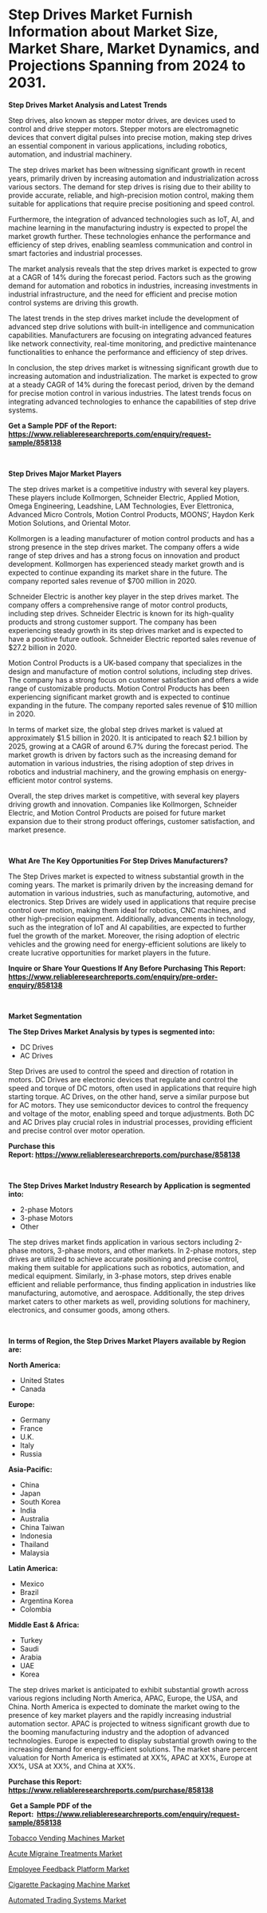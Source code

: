 <p><h1>Step Drives Market Furnish Information about Market Size, Market Share, Market Dynamics, and Projections Spanning from 2024 to 2031.</h1></p><p><strong>Step Drives Market Analysis and Latest Trends</strong></p>
<p><p>Step drives, also known as stepper motor drives, are devices used to control and drive stepper motors. Stepper motors are electromagnetic devices that convert digital pulses into precise motion, making step drives an essential component in various applications, including robotics, automation, and industrial machinery.</p><p>The step drives market has been witnessing significant growth in recent years, primarily driven by increasing automation and industrialization across various sectors. The demand for step drives is rising due to their ability to provide accurate, reliable, and high-precision motion control, making them suitable for applications that require precise positioning and speed control.</p><p>Furthermore, the integration of advanced technologies such as IoT, AI, and machine learning in the manufacturing industry is expected to propel the market growth further. These technologies enhance the performance and efficiency of step drives, enabling seamless communication and control in smart factories and industrial processes.</p><p>The market analysis reveals that the step drives market is expected to grow at a CAGR of 14% during the forecast period. Factors such as the growing demand for automation and robotics in industries, increasing investments in industrial infrastructure, and the need for efficient and precise motion control systems are driving this growth.</p><p>The latest trends in the step drives market include the development of advanced step drive solutions with built-in intelligence and communication capabilities. Manufacturers are focusing on integrating advanced features like network connectivity, real-time monitoring, and predictive maintenance functionalities to enhance the performance and efficiency of step drives.</p><p>In conclusion, the step drives market is witnessing significant growth due to increasing automation and industrialization. The market is expected to grow at a steady CAGR of 14% during the forecast period, driven by the demand for precise motion control in various industries. The latest trends focus on integrating advanced technologies to enhance the capabilities of step drive systems.</p></p>
<p><strong>Get a Sample PDF of the Report:&nbsp; <a href="https://www.reliableresearchreports.com/enquiry/request-sample/858138">https://www.reliableresearchreports.com/enquiry/request-sample/858138</a></strong></p>
<p>&nbsp;</p>
<p><strong>Step Drives Major Market Players</strong></p>
<p><p>The step drives market is a competitive industry with several key players. These players include Kollmorgen, Schneider Electric, Applied Motion, Omega Engineering, Leadshine, LAM Technologies, Ever Elettronica, Advanced Micro Controls, Motion Control Products, MOONS’, Haydon Kerk Motion Solutions, and Oriental Motor. </p><p>Kollmorgen is a leading manufacturer of motion control products and has a strong presence in the step drives market. The company offers a wide range of step drives and has a strong focus on innovation and product development. Kollmorgen has experienced steady market growth and is expected to continue expanding its market share in the future. The company reported sales revenue of $700 million in 2020.</p><p>Schneider Electric is another key player in the step drives market. The company offers a comprehensive range of motor control products, including step drives. Schneider Electric is known for its high-quality products and strong customer support. The company has been experiencing steady growth in its step drives market and is expected to have a positive future outlook. Schneider Electric reported sales revenue of $27.2 billion in 2020.</p><p>Motion Control Products is a UK-based company that specializes in the design and manufacture of motion control solutions, including step drives. The company has a strong focus on customer satisfaction and offers a wide range of customizable products. Motion Control Products has been experiencing significant market growth and is expected to continue expanding in the future. The company reported sales revenue of $10 million in 2020.</p><p>In terms of market size, the global step drives market is valued at approximately $1.5 billion in 2020. It is anticipated to reach $2.1 billion by 2025, growing at a CAGR of around 6.7% during the forecast period. The market growth is driven by factors such as the increasing demand for automation in various industries, the rising adoption of step drives in robotics and industrial machinery, and the growing emphasis on energy-efficient motor control systems.</p><p>Overall, the step drives market is competitive, with several key players driving growth and innovation. Companies like Kollmorgen, Schneider Electric, and Motion Control Products are poised for future market expansion due to their strong product offerings, customer satisfaction, and market presence.</p></p>
<p>&nbsp;</p>
<p><strong>What Are The Key Opportunities For Step Drives Manufacturers?</strong></p>
<p><p>The Step Drives market is expected to witness substantial growth in the coming years. The market is primarily driven by the increasing demand for automation in various industries, such as manufacturing, automotive, and electronics. Step Drives are widely used in applications that require precise control over motion, making them ideal for robotics, CNC machines, and other high-precision equipment. Additionally, advancements in technology, such as the integration of IoT and AI capabilities, are expected to further fuel the growth of the market. Moreover, the rising adoption of electric vehicles and the growing need for energy-efficient solutions are likely to create lucrative opportunities for market players in the future.</p></p>
<p><strong>Inquire or Share Your Questions If Any Before Purchasing This Report: <a href="https://www.reliableresearchreports.com/enquiry/pre-order-enquiry/858138">https://www.reliableresearchreports.com/enquiry/pre-order-enquiry/858138</a></strong></p>
<p>&nbsp;</p>
<p><strong>Market Segmentation</strong></p>
<p><strong>The Step Drives Market Analysis by types is segmented into:</strong></p>
<p><ul><li>DC Drives</li><li>AC Drives</li></ul></p>
<p><p>Step Drives are used to control the speed and direction of rotation in motors. DC Drives are electronic devices that regulate and control the speed and torque of DC motors, often used in applications that require high starting torque. AC Drives, on the other hand, serve a similar purpose but for AC motors. They use semiconductor devices to control the frequency and voltage of the motor, enabling speed and torque adjustments. Both DC and AC Drives play crucial roles in industrial processes, providing efficient and precise control over motor operation.</p></p>
<p><strong>Purchase this Report:&nbsp;<a href="https://www.reliableresearchreports.com/purchase/858138">https://www.reliableresearchreports.com/purchase/858138</a></strong></p>
<p>&nbsp;</p>
<p><strong>The Step Drives Market Industry Research by Application is segmented into:</strong></p>
<p><ul><li>2-phase Motors</li><li>3-phase Motors</li><li>Other</li></ul></p>
<p><p>The step drives market finds application in various sectors including 2-phase motors, 3-phase motors, and other markets. In 2-phase motors, step drives are utilized to achieve accurate positioning and precise control, making them suitable for applications such as robotics, automation, and medical equipment. Similarly, in 3-phase motors, step drives enable efficient and reliable performance, thus finding application in industries like manufacturing, automotive, and aerospace. Additionally, the step drives market caters to other markets as well, providing solutions for machinery, electronics, and consumer goods, among others.</p></p>
<p>&nbsp;</p>
<p><strong>In terms of Region, the Step Drives Market Players available by Region are:</strong></p>
<p>
    <p> <strong> North America: </strong>
        <ul>
            <li>United States</li>
            <li>Canada</li>
        </ul>
        </p> 
    <p> <strong> Europe: </strong>
        <ul>
            <li>Germany</li>
            <li>France</li>
            <li>U.K.</li>
            <li>Italy</li>
            <li>Russia</li>
        </ul>
        </p> 
    <p> <strong> Asia-Pacific: </strong>
        <ul>
            <li>China</li>
            <li>Japan</li>
            <li>South Korea</li>
            <li>India</li>
            <li>Australia</li>
            <li>China Taiwan</li>
            <li>Indonesia</li>
            <li>Thailand</li>
            <li>Malaysia</li>
        </ul>
        </p> 
    <p> <strong> Latin America: </strong>
        <ul>
            <li>Mexico</li>
            <li>Brazil</li>
            <li>Argentina Korea</li>
            <li>Colombia</li>
        </ul>
        </p> 
    <p> <strong> Middle East & Africa: </strong>
        <ul>
            <li>Turkey</li>
            <li>Saudi</li>
            <li>Arabia</li>
            <li>UAE</li>
            <li>Korea</li>
        </ul>
    </p>
    </p>
<p><p>The step drives market is anticipated to exhibit substantial growth across various regions including North America, APAC, Europe, the USA, and China. North America is expected to dominate the market owing to the presence of key market players and the rapidly increasing industrial automation sector. APAC is projected to witness significant growth due to the booming manufacturing industry and the adoption of advanced technologies. Europe is expected to display substantial growth owing to the increasing demand for energy-efficient solutions. The market share percent valuation for North America is estimated at XX%, APAC at XX%, Europe at XX%, USA at XX%, and China at XX%.</p></p>
<p><strong>Purchase this Report: <a href="https://www.reliableresearchreports.com/purchase/858138">https://www.reliableresearchreports.com/purchase/858138</a></strong></p>
<p>&nbsp;<strong>Get a Sample PDF of the Report:&nbsp;&nbsp;<a href="https://www.reliableresearchreports.com/enquiry/request-sample/858138">https://www.reliableresearchreports.com/enquiry/request-sample/858138</a></strong></p>
<p><strong></strong></p>
<p><p><a href="https://github.com/RickHolmes3/Market-Research-Report-List-2/blob/main/tobacco-vending-machines-market.md">Tobacco Vending Machines Market</a></p><p><a href="https://medium.com/@emilypena1936/acute-migraine-treatments-market-furnishes-information-on-market-share-market-trends-and-market-569290b8a78d">Acute Migraine Treatments Market</a></p><p><a href="https://medium.com/@emilypena1936/employee-feedback-platform-market-research-report-its-history-and-forecast-2023-to-2030-105d65c53d75">Employee Feedback Platform Market</a></p><p><a href="https://github.com/GroverBarry/Market-Research-Report-List-3/blob/main/cigarette-packaging-machine-market.md">Cigarette Packaging Machine Market</a></p><p><a href="https://medium.com/@emilypena1936/automated-trading-systems-market-trends-and-market-analysis-forecasted-for-period-2023-2030-e4eaa05dd36c">Automated Trading Systems Market</a></p></p>